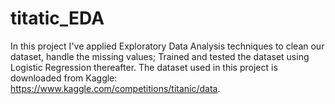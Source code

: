 # titatic_EDA
In this project I've applied Exploratory Data Analysis techniques to clean our dataset, handle the missing values; Trained and tested the dataset using Logistic Regression thereafter. The dataset used in this project is downloaded from Kaggle: https://www.kaggle.com/competitions/titanic/data.
